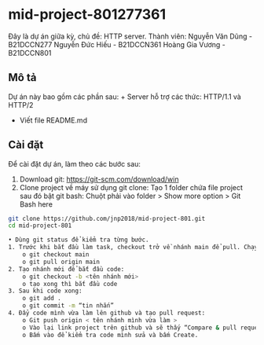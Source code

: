 # mid-project-801277361

Đây là dự án giữa kỳ, chủ đề: HTTP server.
Thành viên:
Nguyễn Văn Dũng - B21DCCN277
Nguyễn Đức Hiếu - B21DCCN361
Hoàng Gia Vương - B21DCCN801
## Mô tả

Dự án này bao gồm các phần sau:
    + Server hỗ trợ các thức: HTTP/1.1 và HTTP/2
    
- Viết file README.md

## Cài đặt

Để cài đặt dự án, làm theo các bước sau:
1.	Download git: https://git-scm.com/download/win
2.	Clone project về máy sử dụng git clone:
Tạo 1 folder chứa file project sau đó bật git bash:
Chuột phải vào folder > Show more option > Git Bash here
```sh
git clone https://github.com/jnp2018/mid-project-801.git
cd mid-project-801

• Dùng git status để kiểm tra từng bước.
1. Trước khi bắt đầu làm task, checkout trở về nhánh main để pull. Chạy lệnh:
    o git checkout main
    o git pull origin main
2. Tạo nhánh mới để bắt đầu code:
    o git checkout -b <tên nhánh mới>
    o tạo xong thì bắt đầu code
3. Sau khi code xong:
    o git add .
    o git commit -m “tin nhắn”
4. Đẩy code mình vừa làm lên github và tạo pull request:
    o Git push origin < tên nhánh mình vừa làm >
    o Vào lại link project trên github và sẽ thấy “Compare & pull request”
    o Bấm vào để kiểm tra code mình sửa và bấm Create.



